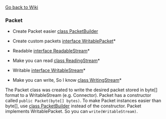 [Go back to Wiki](/wiki.md)
<br>
### Packet
- Create Packet easier [class PacketBuilder](/packet/PacketBuilder.md)
- Create custom packets [interface WritablePacket](/packet/WritablePacket.md)*

- Readable [interface ReadableStream](/packet/ReadableStream.md)*
- Make you can read [class ReadingStream](/packet/ReadingStream.md)*
- Writable [interface WritableStream](/packet/WritableStream.md)*
- Make you can write, So I know [class WritingStream](/packet/WritingStream.md)*

The Packet class was created to write the desired packet stored in byte[] format to a WritableStream (e.g. Connector).
Packet has a constructor called `public Packet(byte[] bytes)`.
To make Packet instances easier than byte[], use [class PacketBuilder](/packet/PacketBuilder.md) instead of the constructor.
Packet implements WritablePacket.
So you can `write(WritableStream)`.
